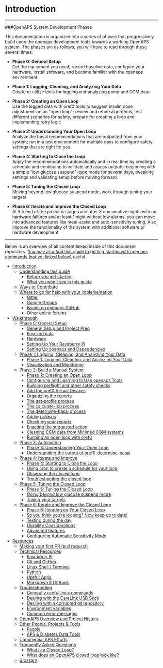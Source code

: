 # Introduction




----------
###OpenAPS System Development Phases

This documentation is organized into a series of phases that progressively
build upon the openaps development tools towards a working OpenAPS system.
The phases are as follows, you will have to read through these several times:

* **Phase 0: General Setup**<br>
Get the equipment you need; record baseline data, configure your hardware, install software, and become familiar with the openaps environment

* **Phase 1: Logging, Cleaning, and Analyzing Your Data**<br>
Create or utilize tools for logging and analyzing pump and CGM data

* **Phase 2: Creating an Open Loop**<br>
Use the logged data with oref0 tools to suggest insulin dose adjustments in an "open loop"; review and refine algorithms, test different scenarios for safety, prepare for creating a loop and implementing retry logic

* **Phase 3: Understanding Your Open Loop**<br>
Analyze the basal recommendations that are outputted from your system; run in a test environment for multiple days to configure safety settings that are right for you.

* **Phase 4: Starting to Close the Loop**<br>
Apply the recommendations automatically and in real time by creating a schedule and continuing to validate and assess outputs; beginning with a simple "low glucose suspend"-type mode for several days, tweaking settings and validating setup before moving forward.

* **Phase 5: Tuning the Closed Loop**<br>
Moving beyond low glucose suspend mode, work through tuning your targets

* **Phase 6: Iterate and Improve the Closed Loop**<br>
At the end of the previous stages and after 3 consecutive nights with no hardware failures and at least 1 night without low alarms, you can move into advanced features like meal-assist and auto-sensitivity tuning. Also improve the functionality of the system with additional software or hardware development

----------


Below is an overview of all content linked inside of this document repository. [You may also find this guide to getting started with openaps commands (not yet linked below)](http://openaps.readthedocs.org/en/dana-dev/docs/openaps-guide/index.html) useful.


-   <a href="docs/docs/introduction/index.rst" class="reference internal">Introduction</a>
    *   <a href="docs/docs/introduction/understand-this-guide.md" class="reference internal">Understanding this guide</a>
        *   <a href="docs/docs/introduction/understand-this-guide.md#before-you-get-started" class="reference internal">Before you get started</a>
        *   <a href="docs/docs/introduction/understand-this-guide.md#what-you-won-t-see-in-this-guide" class="reference internal">What you won’t see in this guide</a>
    *   <a href="docs/docs/introduction/contribute.md" class="reference internal">Ways to Contribute</a>
    *   <a href="docs/docs/introduction/communication-support-channels.md" class="reference internal">Where to go for help with your implementation</a>
        *   <a href="docs/docs/introduction/communication-support-channels.md#gitter" class="reference internal">Gitter</a>
        *   <a href="docs/docs/introduction/communication-support-channels.md#google-groups" class="reference internal">Google Groups</a>
        *   <a href="docs/docs/introduction/communication-support-channels.md#issues-on-openaps-github" class="reference internal">Issues on openaps GitHub</a>
        *   <a href="docs/docs/introduction/communication-support-channels.md#other-online-forums" class="reference internal">Other online forums</a>
-   <a href="docs/docs/walkthrough/index.rst" class="reference internal">Walkthrough</a>
    *   <a href="docs/docs/walkthrough/phase-0/index.rst" class="reference internal">Phase 0: General Setup</a>
        *   <a href="docs/docs/walkthrough/phase-0/setup.md" class="reference internal">General Setup and Project Prep</a>
        *   <a href="docs/docs/walkthrough/phase-0/baseline-data.md" class="reference internal">Baseline data</a>
        *   <a href="docs/docs/walkthrough/phase-0/hardware.md" class="reference internal">Hardware</a>
        *   <a href="docs/docs/walkthrough/phase-0/rpi.md" class="reference internal">Setting Up Your Raspberry Pi</a>
        *   <a href="docs/docs/walkthrough/phase-0/openaps.md" class="reference internal">Setting Up openaps and Dependencies</a>
    *   <a href="docs/docs/walkthrough/phase-1/index.rst" class="reference internal">Phase 1: Logging, Cleaning, and Analyzing Your Data</a>
        *   <a href="docs/docs/walkthrough/phase-1/log-clean-analyze.md" class="reference internal">Phase 1: Logging, Cleaning, and Analyzing Your Data</a>
        *   <a href="docs/docs/walkthrough/phase-1/visualization.md" class="reference internal">Visualization and Monitoring</a>
    *   <a href="docs/docs/walkthrough/phase-2/index.rst" class="reference internal">Phase 2: Build a Manual System</a>
        *   <a href="docs/docs/walkthrough/phase-2/considerations.md" class="reference internal">Phase 2: Creating an Open Loop</a>
        *   <a href="docs/docs/walkthrough/phase-2/using-openaps-tools.md" class="reference internal">Configuring and Learning to Use openaps Tools</a>
        *   <a href="docs/docs/walkthrough/phase-2/building-preflight-safety-checks.md" class="reference internal">Building preflight and other safety checks</a>
        *   <a href="docs/docs/walkthrough/phase-2/Using-oref0-tools.md" class="reference internal">Add the oref0 Virtual Devices</a>
        *   <a href="docs/docs/walkthrough/phase-2/Using-oref0-tools.md#organizing-the-reports" class="reference internal">Organizing the reports</a>
        *   <a href="docs/docs/walkthrough/phase-2/Using-oref0-tools.md#the-get-profile-process" class="reference internal">The get-profile process</a>
        *   <a href="docs/docs/walkthrough/phase-2/Using-oref0-tools.md#the-calculate-iob-process" class="reference internal">The calculate-iob process</a>
        *   <a href="docs/docs/walkthrough/phase-2/Using-oref0-tools.md#the-determine-basal-process" class="reference internal">The determine-basal process</a>
        *   <a href="docs/docs/walkthrough/phase-2/Using-oref0-tools.md#adding-aliases" class="reference internal">Adding aliases</a>
        *   <a href="docs/docs/walkthrough/phase-2/Using-oref0-tools.md#checking-your-reports" class="reference internal">Checking your reports</a>
        *   <a href="docs/docs/walkthrough/phase-2/Using-oref0-tools.md#enacting-the-suggested-action" class="reference internal">Enacting the suggested action</a>
        *   <a href="docs/docs/walkthrough/phase-2/Using-oref0-tools.md#cleaning-cgm-data-from-minimed-cgm-systems" class="reference internal">Cleaning CGM data from Minimed CGM systems</a>
        *   <a href="docs/docs/walkthrough/phase-2/loop-and-retry-logic.md" class="reference internal">Running an open loop with oref0</a>
    *   <a href="docs/docs/walkthrough/phase-3/index.rst" class="reference internal">Phase 3: Automation</a>
        *   <a href="docs/docs/walkthrough/phase-3/considerations.md" class="reference internal">Phase 3: Understanding Your Open Loop</a>
        *   <a href="docs/docs/walkthrough/phase-3/Understand-determine-basal.md" class="reference internal">Understanding the output of oref0-determine-basal</a>
    *   <a href="docs/docs/walkthrough/phase-4/index.rst" class="reference internal">Phase 4: Iterate and Improve</a>
        *   <a href="docs/docs/walkthrough/phase-4/considerations.md" class="reference internal">Phase 4: Starting to Close the Loop</a>
        *   <a href="docs/docs/walkthrough/phase-4/create-schedule.md" class="reference internal">Using cron to create a schedule for your loop</a>
        *   <a href="docs/docs/walkthrough/phase-4/Observing-closed-loop.md" class="reference internal">Observing the closed loop</a>
        *   <a href="docs/docs/walkthrough/phase-4/troubleshooting-loop.md" class="reference internal">Troubleshooting the closed loop</a>
    *   <a href="docs/docs/walkthrough/phase-5/index.rst" class="reference internal">Phase 5: Tuning the Closed Loop</a>
        *   <a href="docs/docs/walkthrough/phase-5/considerations.md" class="reference internal">Phase 5: Tuning the Closed Loop</a>
        *   <a href="docs/docs/walkthrough/phase-5/beyond-low-glucose-suspend.md" class="reference internal">Going beyond low glucose suspend mode</a>
        *   <a href="docs/docs/walkthrough/phase-5/tuning-targets.md" class="reference internal">Tuning your targets</a>
    *   <a href="docs/docs/walkthrough/phase-6/index.rst" class="reference internal">Phase 6: Iterate and Improve the Closed Loop</a>
        *   <a href="docs/docs/walkthrough/phase-6/considerations.md" class="reference internal">Phase 6: Iterating on Your Closed Loop</a>
        *   <a href="docs/docs/walkthrough/phase-6/keeping-up-to-date.md" class="reference internal">So you think you’re looping? Now keep up to date!</a>
        *   <a href="docs/docs/walkthrough/phase-6/daytime-testing.md" class="reference internal">Testing during the day</a>
        *   <a href="docs/docs/walkthrough/phase-6/Usability-considerations.md" class="reference internal">Usability Considerations</a>
        *   <a href="docs/docs/walkthrough/phase-6/advanced-features.md" class="reference internal">Advanced features</a>
        *   <a href="docs/docs/walkthrough/phase-6/Configure-Automatic-Sensitivity-Mode.md" class="reference internal">Configuring Automatic Sensitivity Mode</a>
-   <a href="docs/docs/Resources/index.rst" class="reference internal">Resources</a>
    *   <a href="docs/docs/Resources/my-first-pr.md" class="reference internal">Making your first PR (pull request)</a>
    *   <a href="docs/docs/Resources/technical-resources.md" class="reference internal">Technical Resources</a>
        *   <a href="docs/docs/Resources/technical-resources.md#raspberry-pi" class="reference internal">Raspberry Pi</a>
        *   <a href="docs/docs/Resources/technical-resources.md#git-and-github" class="reference internal">Git and GitHub</a>
        *   <a href="docs/docs/Resources/technical-resources.md#linux-shell-terminal" class="reference internal">Linux Shell / Terminal</a>
        *   <a href="docs/docs/Resources/technical-resources.md#python" class="reference internal">Python</a>
        *   <a href="docs/docs/Resources/technical-resources.md#useful-apps" class="reference internal">Useful Apps</a>
        *   <a href="docs/docs/Resources/technical-resources.md#markdown-gitbook" class="reference internal">Markdown & GitBook</a>
    *   <a href="docs/docs/Resources/troubleshooting.md" class="reference internal">Troubleshooting</a>
        *   <a href="docs/docs/Resources/troubleshooting.md#generally-useful-linux-commands" class="reference internal">Generally useful linux commands</a>
        *   <a href="docs/docs/Resources/troubleshooting.md#dealing-with-the-carelink-usb-stick" class="reference internal">Dealing with the CareLink USB Stick</a>
        *   <a href="docs/docs/Resources/troubleshooting.md#dealing-with-a-corrupted-git-repository" class="reference internal">Dealing with a corrupted git repository</a>
        *   <a href="docs/docs/Resources/troubleshooting.md#environment-variables" class="reference internal">Environment variables</a>
        *   <a href="docs/docs/Resources/troubleshooting.md#common-error-messages" class="reference internal">Common error messages</a>
    *   <a href="docs/docs/Resources/history.md" class="reference internal">OpenAPS Overview and Project History</a>
    *   <a href="docs/docs/Resources/other-projects.md" class="reference internal">Other People, Projects & Tools</a>
        *   <a href="docs/docs/Resources/other-projects.md#people" class="reference internal">People</a>
        *   <a href="docs/docs/Resources/other-projects.md#aps-diabetes-data-tools" class="reference internal">APS & Diabetes Data Tools</a>
    *   <a href="docs/docs/Resources/other-projects.md#commercial-aps-efforts" class="reference internal">Commercial APS Efforts</a>
    *   <a href="docs/docs/Resources/faq.md" class="reference internal">Frequently Asked Questions</a>
        *   <a href="docs/docs/Resources/faq.md#what-is-a-closed-loop" class="reference internal">What is a Closed Loop?</a>
        *   <a href="docs/docs/Resources/faq.md#what-does-an-openaps-closed-loop-look-like" class="reference internal">What does an OpenAPS closed loop look like?</a>
    *   <a href="docs/docs/Resources/glossary.md" class="reference internal">Glossary</a>
